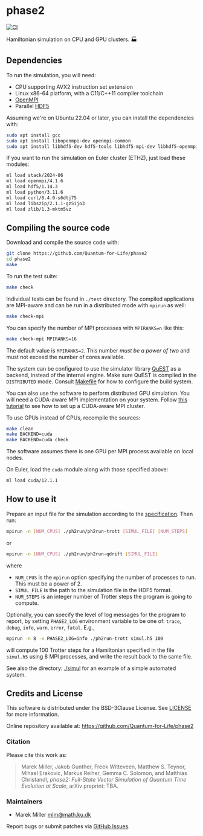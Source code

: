 phase2
======

[![CI](https://github.com/Quantum-for-Life/phase2/actions/workflows/CI.yml/badge.svg?branch=main)](https://github.com/Quantum-for-Life/phase2/actions/workflows/CI.yml)

Hamiltonian simulation on CPU and GPU clusters. 🏭


Dependencies
------------

To run the simulation, you will need:

- CPU supporting AVX2 instruction set extension
- Linux x86-64 platform, with a C11/C++11 compiler toolchain
- [OpenMPI][openmpi-website]
- Parallel [HDF5][hdf5-website]

Assuming we're on Ubuntu 22.04 or later, you can install the dependencies with:

```bash
sudo apt install gcc
sudo apt install libopenmpi-dev openmpi-common
sudo apt install libhdf5-dev hdf5-tools libhdf5-mpi-dev libhdf5-openmpi-dev
```

If you want to run the simulation on Euler cluster (ETHZ), just load these
modules:

```bash
ml load stack/2024-06
ml load openmpi/4.1.6
ml load hdf5/1.14.3
ml load python/3.11.6
ml load curl/8.4.0-s6dtj75
ml load libszip/2.1.1-gz5ijo3
ml load zlib/1.3-mktm5vz
```

[hdf5-website]: https://www.hdfgroup.org/solutions/hdf5/
[openmpi-website]: https://www.open-mpi.org/


Compiling the source code
-------------------------

Download and compile the source code with:

```bash
git clone https://github.com/Quantum-for-Life/phase2
cd phase2
make
```

To run the test suite:

```bash
make check
```

Individual tests can be found in `./test` directory. The compiled applications
are MPI-aware and can be run in a distributed mode with `mpirun` as well:

```bash
make check-mpi
```

You can specify the number of MPI processes with `MPIRANKS=n` like this:

```bash
make check-mpi MPIRANKS=16
```

The default value is `MPIRANKS=2`. This number *must be a power of two*
and must not exceed the number of cores available.

The system can be configured to use the simulator library
[QuEST](https://github.com/QuEST-Kit/QuEST) as a backend, instead of the
internal engine.  Make sure QuEST is compiled in the `DISTRIBUTED` mode.
Consult [Makefile](./Makefile) for how to configure the build system.

You can also use the software to perform distributed GPU simulation.  You
will need a CUDA-aware MPI implementation on your system.  Follow 
[this tutorial](https://github.com/Quantum-for-Life/cuda-aware-mpi-cluster)
to see how to set up a CUDA-aware MPI cluster.

To use GPUs instead of CPUs, recompile the sources:

```bash
make clean
make BACKEND=cuda
make BACKEND=cuda check
```

The software assumes there is one GPU per MPI process available on local nodes.

On Euler, load the `cuda` module along with those specified above:

```bash
ml load cuda/12.1.1
```


How to use it
-------------

Prepare an input file for the simulation according to the
[specification](doc/simul-h5-specs.md). Then run:

```bash
mpirun -n [NUM_CPUS] ./ph2run/ph2run-trott [SIMUL_FILE] [NUM_STEPS]
```

or

```bash
mpirun -n [NUM_CPUS] ./ph2run/ph2run-qdrift [SIMUL_FILE]
```

where

- `NUM_CPUS` is the `mpirun` option specifying the number of processes to
  run. This must be a power of 2.
- `SIMUL_FILE` is the path to the simulation file in the HDF5 format.
- `NUM_STEPS` is an integer number of Trotter steps the program is going to
  compute.

Optionally, you can specify the level of log messages for the program to report,
by setting `PHASE2_LOG` environment variable to be one of: `trace`,
`debug`, `info`, `warn`, `error`, `fatal`. E.g.,

```bash
mpirun -n 8 -x PHASE2_LOG=info ./ph2run-trott simul.h5 100
```

will compute 100 Trotter steps for a Hamiltonian specified in the file
`simul.h5` using 8 MPI processes, and write the result back to the same file.

See also the directory: [./simul](./simul) for an example of a simple
automated system.



Credits and License
-------------------

This software is distributed under the BSD-3Clause License. See [LICENSE](./LICENSE)
for more information.

Online repository available at: https://github.com/Quantum-for-Life/phase2


### Citation

Please cite this work as:

> Marek Miller, Jakob Gunther, Freek Witteveen, Matthew S. Teynor, Mihael Erakovic,
> Markus Reiher, Gemma C. Solomon, and Matthias Christandl,
> *phase2: Full-State Vector Simulation of Quantum Time Evolution at Scale*, arXiv preprint: TBA.


### Maintainers

* Marek Miller <mlm@math.ku.dk>

Report bugs or submit patches via [GitHub Issues].

[GitHub Issues]: https://github.com/Quantum-for-Life/phase2/issues
